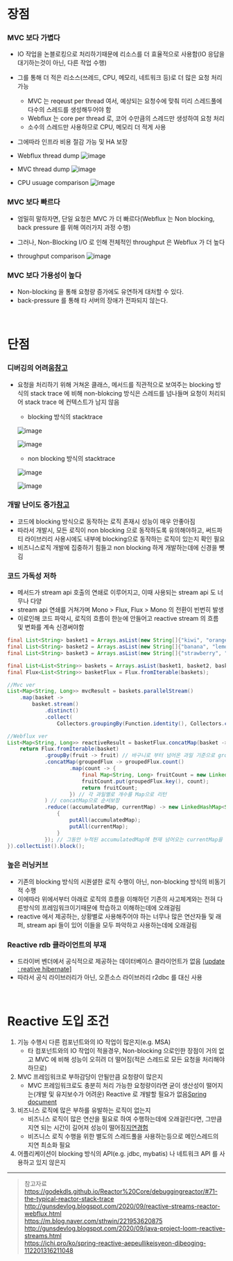 # 장점
### MVC 보다 가볍다
* IO 작업을 논블로킹으로 처리하기때문에 리소스를 더 효율적으로 사용함(IO 응답을 대기하는것이 아닌, 다른 작업 수행)
* 그를 통해 더 적은 리소스(쓰레드, CPU, 메모리, 네트워크 등)로 더 많은 요청 처리 가능
  * MVC 는 reqeust per thread 여서, 예상되는 요청수에 맞춰 미리 스레드풀에 다수의 스레드를 생성해두어야 함
  * Webflux 는 core per thread 로, 코어 수만큼의 스레드만 생성하여 요청 처리
  * 소수의 스레드만 사용하므로 CPU, 메모리 더 적게 사용
* 그에따라 인프라 비용 절감 가능 및 HA 보장
* Webflux thread dump
![image](https://user-images.githubusercontent.com/48702893/163958665-26ac7077-9cc4-4fbc-932d-d5f6be48bec5.png)

* MVC thread dump
![image](https://user-images.githubusercontent.com/48702893/163958706-b66cc008-f563-4097-b945-5b53773fdd0e.png)

* CPU usuage comparison
![image](https://user-images.githubusercontent.com/48702893/163959736-712be68d-d0fc-41f4-8494-3e74144ffdaf.png)

### MVC 보다 빠르다
* 엄밀히 말하자면, 단일 요청은 MVC 가 더 빠르다(Webflux 는 Non blocking, back pressure 를 위해 여러가지 과정 수행)
* 그러나, Non-Blocking I/O 로 인해 전체적인 throughput 은 Webflux 가 더 높다

* throughput comparison
![image](https://user-images.githubusercontent.com/48702893/163960684-a080ba6d-c46b-4cf5-a7c0-e58cd2ac7322.png)

### MVC 보다 가용성이 높다
* Non-blocking 을 통해 요청량 증가에도 유연하게 대처할 수 있다.
* back-pressure 를 통해 타 서버의 장애가 전파되지 않는다.

<br>

# 단점
### 디버깅의 어려움[참고](https://godekdls.github.io/Reactor%20Core/debuggingreactor/#71-the-typical-reactor-stack-trace)
* 요청을 처리하기 위해 거쳐온 클래스, 메서드를 직관적으로 보여주는 blocking 방식의 stack trace 에 비해 non-blokcing 방식은 스레드를 넘나들며 요청이 처리되어 stack trace 에 컨텍스트가 남지 않음
	* blocking 방식의 stacktrace
	
	![image](https://user-images.githubusercontent.com/48702893/129766318-03a1d79f-57e7-4d20-96e9-36f862efe534.png)
    
    ![image](https://user-images.githubusercontent.com/48702893/129766330-71525cde-8723-44da-bc3e-2ddb661dcb5d.png)
    
	* non blocking 방식의 stacktrace 
    
    ![image](https://user-images.githubusercontent.com/48702893/129766339-a3b3fee1-57eb-41fc-96bf-b22dabc5938e.png)
    
    ![image](https://user-images.githubusercontent.com/48702893/129766360-9033a64b-affd-42bf-b3b7-0e418bc5db72.png)
    
### 개발 난이도 증가[참고](http://gunsdevlog.blogspot.com/2020/09/java-project-loom-reactive-streams.html)
* 코드에 blocking 방식으로 동작하는 로직 존재시 성능이 매우 안좋아짐
* 따라서 개발시, 모든 로직이 non blocking 으로 동작하도록 유의해야하고, 써드파티 라이브러리 사용시에도 내부에 blocking으로 동작하는 로직이 있는지 확인 필요
* 비즈니스로직 개발에 집중하기 힘들고 non blocking 하게 개발하는데에 신경을 뺏김

### 코드 가독성 저하
* 메서드가 stream api 호출의 연쇄로 이루어지고, 이때 사용되는 stream api 도 너무나 다양
* stream api 연쇄를 거쳐가며 Mono > Flux, Flux > Mono 의 전환이 빈번히 발생
* 이로인해 코드 파악시, 로직의 흐름이 한눈에 안들어고 reactive stream 의 흐름 및 변화를 계속 신경써야함
```java
final List<String> basket1 = Arrays.asList(new String[]{"kiwi", "orange", "lemon", "orange", "lemon", "kiwi"});
final List<String> basket2 = Arrays.asList(new String[]{"banana", "lemon", "lemon", "kiwi"});
final List<String> basket3 = Arrays.asList(new String[]{"strawberry", "orange", "lemon", "grape", "strawberry"});

final List<List<String>> baskets = Arrays.asList(basket1, basket2, basket3);
final Flux<List<String>> basketFlux = Flux.fromIterable(baskets);

//Mvc ver
List<Map<String, Long>> mvcResult = baskets.parallelStream()
    .map(basket ->
        basket.stream()
            .distinct()
            .collect(
                Collectors.groupingBy(Function.identity(), Collectors.counting()))).collect(Collectors.toList());

//Webflux ver
List<Map<String, Long>> reactiveResult = basketFlux.concatMap(basket -> {
    return Flux.fromIterable(basket)
            .groupBy(fruit -> fruit) // 바구니로 부터 넘어온 과일 기준으로 group을 묶는다.
            .concatMap(groupedFlux -> groupedFlux.count()
                    .map(count -> {
                        final Map<String, Long> fruitCount = new LinkedHashMap<>();
                        fruitCount.put(groupedFlux.key(), count);
                        return fruitCount;
                    }) // 각 과일별로 개수를 Map으로 리턴
            ) // concatMap으로 순서보장
            .reduce((accumulatedMap, currentMap) -> new LinkedHashMap<String, Long>() {
                {
                    putAll(accumulatedMap);
                    putAll(currentMap);
                }
            }); // 그동안 누적된 accumulatedMap에 현재 넘어오는 currentMap을 합쳐서 새로운 Map을 만든다. // map끼리 putAll하여 하나의 Map으로 만든다.
}).collectList().block();
```

### 높은 러닝커브
* 기존의 blocking 방식의 시퀀셜한 로직 수행이 아닌, non-blocking 방식의 비동기적 수행
* 이에따라 위에서부터 아래로 로직의 흐름을 이해하던 기존의 사고체계와는 전혀 다른방식의 프레임워크이기때문에 학습하고 이해하는데에 오래걸림
* reactive 에서 제공하는, 상황별로 사용해주어야 하는 너무나 많은 연산자들 및 래퍼, stream api 들이 있어 이들을 모두 파악하고 사용하는데에 오래걸림

### Reactive rdb 클라이언트의 부재
* 드라이버 벤더에서 공식적으로 제공하는 데이터베이스 클라이언트가 없음 [[update : reative hibernate]](https://github.com/hibernate/hibernate-reactive)
* 따라서 공식 라이브러리가 아닌, 오픈소스 라이브러리 r2dbc 를 대신 사용

<br>

# Reactive 도입 조건
1. 기능 수행시 다른 컴포넌트와의 IO 작업이 많은지(e.g. MSA)
    * 타 컴포넌트와의 IO 작업이 적을경우, Non-blocking 으로인한 장점이 거의 없고 MVC 에 비해 성능이 오히려 더 떨어짐(적은 스레드로 모든 요청을 처리해야 하므로)  
2. MVC 프레임워크로 부하감당이 안될만큼 요청량이 많은지
    * MVC 프레임워크로도 충분히 처리 가능한 요청량이라면 굳이 생산성이 떨어지는(개발 및 유지보수가 어려운) Reactive 로 개발할 필요가 없음[Spring document](https://docs.spring.io/spring/docs/current/spring-framework-reference/web-reactive.html#webflux-framework-choice)
3. 비즈니스 로직에 많은 부하를 유발하는 로직이 없는지
    * 비즈니스 로직이 많은 연산을 필요로 하여 수행하는데에 오래걸린다면, 그만큼 지연 되는 시간이 길어져 성능이 떨어짐[지연경험](https://ichi.pro/ko/spring-reactive-aepeullikeisyeon-dibeoging-112201316211048)
    * 비즈니스 로직 수행을 위한 별도의 스레드풀을 사용하는등으로 메인스레드의 지연 최소화 필요
4. 어플리케이션이 blocking 방식의 API(e.g. jdbc, mybatis) 나 네트워크 API 를 사용하고 있지 않은지
	
***
> 참고자료 <br>
> https://godekdls.github.io/Reactor%20Core/debuggingreactor/#71-the-typical-reactor-stack-trace <br>
> http://gunsdevlog.blogspot.com/2020/09/reactive-streams-reactor-webflux.html <br>
> https://m.blog.naver.com/sthwin/221953620875 <br>
> http://gunsdevlog.blogspot.com/2020/09/java-project-loom-reactive-streams.html <br>
> https://ichi.pro/ko/spring-reactive-aepeullikeisyeon-dibeoging-112201316211048